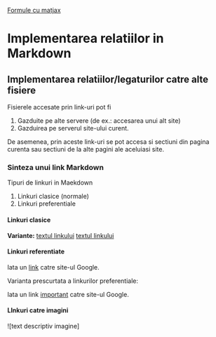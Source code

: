 <script id="MathJax-script" async src="https://cdn.jsdelivr.net/npm/mathjax@3/es5/tex-mml-chtml.js"></script>

[Formule cu matjax](formule_matjax.md)

# Implementarea relatiilor in Markdown

## Implementarea relatiilor/legaturilor catre alte fisiere

Fisierele accesate prin link-uri pot fi
1. Gazduite pe alte servere (de ex.: accesarea unui alt site)
2. Gazduirea pe serverul site-ului curent.

De asemenea, prin aceste link-uri se pot accesa si sectiuni din pagina curenta sau sectiuni de la alte pagini ale aceluiasi site.

### Sinteza unui link Markdown

Tipuri de linkuri in Maekdown
1. Linkuri clasice (normale)
2. Linkuri preferentiale 

#### Linkuri clasice 

**Variante:**
[textul linkului](https://google.com/)
[textul linkului](https://google.com/ "Accesare site google")

#### Linkuri referentiate 

Iata un [link][link1] catre site-ul Google.

[link1]: https://google.com/

Varianta prescurtata a linkurilor preferentiale:

Iata un link [important] catre site-ul Google.

[important]: https://google.com/

#### LInkuri catre imagini

![text descriptiv imagine]




